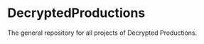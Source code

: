 DecryptedProductions
====================

The general repository for all projects of Decrypted Productions.
